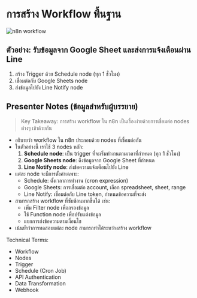 # การสร้าง Workflow พื้นฐาน

![n8n workflow](https://www.google.com/search?q=n8n+workflow+example&tbm=isch)

## ตัวอย่าง: รับข้อมูลจาก Google Sheet และส่งการแจ้งเตือนผ่าน Line

1. สร้าง Trigger ด้วย Schedule node (ทุก 1 ชั่วโมง)
2. เชื่อมต่อกับ Google Sheets node
3. ส่งข้อมูลไปยัง Line Notify node

## Presenter Notes (ข้อมูลสำหรับผู้บรรยาย)

> Key Takeaway: การสร้าง workflow ใน n8n เป็นเรื่องง่ายด้วยการเชื่อมต่อ nodes ต่างๆ เข้าด้วยกัน

- อธิบายว่า workflow ใน n8n ประกอบด้วย nodes ที่เชื่อมต่อกัน
- ในตัวอย่างนี้ เราใช้ 3 nodes หลัก:
  1. **Schedule node**: เป็น trigger ที่จะเริ่มทำงานตามเวลาที่กำหนด (ทุก 1 ชั่วโมง)
  2. **Google Sheets node**: ดึงข้อมูลจาก Google Sheet ที่กำหนด
  3. **Line Notify node**: ส่งข้อความแจ้งเตือนไปยัง Line
- แต่ละ node จะมีการตั้งค่าเฉพาะ:
  - Schedule: ตั้งเวลาการทำงาน (cron expression)
  - Google Sheets: การเชื่อมต่อ account, เลือก spreadsheet, sheet, range
  - Line Notify: เชื่อมต่อกับ Line token, กำหนดข้อความที่จะส่ง
- สามารถสร้าง workflow ที่ซับซ้อนมากขึ้นได้ เช่น:
  - เพิ่ม Filter node เพื่อกรองข้อมูล
  - ใช้ Function node เพื่อปรับแต่งข้อมูล
  - แยกการส่งข้อความตามเงื่อนไข
- เน้นย้ำว่าการทดสอบแต่ละ node สามารถทำได้ระหว่างสร้าง workflow

Technical Terms:
- Workflow
- Nodes
- Trigger
- Schedule (Cron Job)
- API Authentication
- Data Transformation
- Webhook
